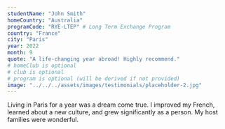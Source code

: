 ```yaml
---
studentName: "John Smith"
homeCountry: "Australia"
programCode: "RYE-LTEP" # Long Term Exchange Program
country: "France"
city: "Paris"
year: 2022
month: 9
quote: "A life-changing year abroad! Highly recommend."
# homeClub is optional
# club is optional
# program is optional (will be derived if not provided)
image: "../../../assets/images/testimonials/placeholder-2.jpg"
---
```


Living in Paris for a year was a dream come true. I improved my French, learned about a new culture, and grew significantly as a person. My host families were wonderful.
